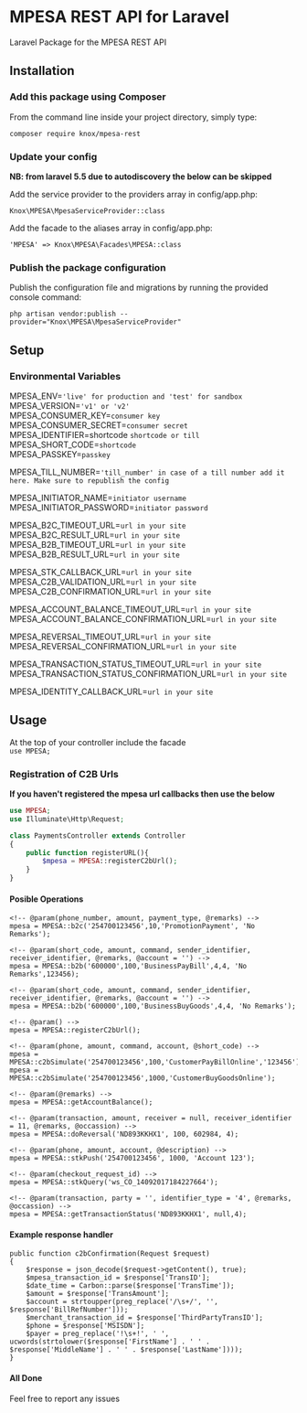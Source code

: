 # MPESA REST API for Laravel
Laravel Package for the MPESA REST API

## Installation

### Add this package using Composer

From the command line inside your project directory, simply type:

`composer require knox/mpesa-rest`

### Update your config

<b>NB: from laravel 5.5 due to autodiscovery the below can be skipped</b>

Add the service provider to the providers array in config/app.php:

`Knox\MPESA\MpesaServiceProvider::class`

Add the facade to the aliases array in config/app.php:

`'MPESA' => Knox\MPESA\Facades\MPESA::class` 

### Publish the package configuration

Publish the configuration file and migrations by running the provided console command:

`php artisan vendor:publish --provider="Knox\MPESA\MpesaServiceProvider"`

## Setup
 
### Environmental Variables
MPESA\_ENV=`'live' for production and 'test' for sandbox`<br/>
MPESA\_VERSION=`'v1' or 'v2'`<br/>
MPESA\_CONSUMER\_KEY=`consumer key`<br/>
MPESA\_CONSUMER\_SECRET=`consumer secret`<br/>
MPESA\_IDENTIFIER=shortcode `shortcode or till`<br/>
MPESA\_SHORT\_CODE=`shortcode`<br/>
MPESA\_PASSKEY=`passkey`<br/>

MPESA\_TILL\_NUMBER=`'till_number' in case of a till number add it here. Make sure to republish the config`<br/>

MPESA\_INITIATOR\_NAME=`initiator username`<br/>
MPESA\_INITIATOR\_PASSWORD=`initiator password`<br/>

MPESA\_B2C\_TIMEOUT\_URL=`url in your site`<br/>
MPESA\_B2C\_RESULT\_URL=`url in your site`<br/>
MPESA\_B2B\_TIMEOUT\_URL=`url in your site`<br/>
MPESA\_B2B\_RESULT\_URL=`url in your site`<br/>

MPESA\_STK\_CALLBACK\_URL=`url in your site`<br/>
MPESA\_C2B\_VALIDATION\_URL=`url in your site`<br/>
MPESA\_C2B\_CONFIRMATION\_URL=`url in your site`<br/>

MPESA\_ACCOUNT\_BALANCE\_TIMEOUT\_URL=`url in your site`<br/>
MPESA\_ACCOUNT\_BALANCE\_CONFIRMATION\_URL=`url in your site`<br/>

MPESA\_REVERSAL\_TIMEOUT\_URL=`url in your site`<br/>
MPESA\_REVERSAL\_CONFIRMATION\_URL=`url in your site`<br/>

MPESA\_TRANSACTION\_STATUS\_TIMEOUT\_URL=`url in your site`<br/>
MPESA\_TRANSACTION\_STATUS\_CONFIRMATION\_URL=`url in your site`<br/>

MPESA\_IDENTITY\_CALLBACK\_URL=`url in your site`<br/>
   


## Usage
At the top of your controller include the facade<br/>
`use MPESA;`

### Registration of C2B Urls
<b>If you haven't registered the mpesa url callbacks then use the below</b><br/>

```php
use MPESA;
use Illuminate\Http\Request;

class PaymentsController extends Controller
{
    public function registerURL(){
        $mpesa = MPESA::registerC2bUrl();
    }
}
```
#### Posible Operations

```
<!-- @param(phone_number, amount, payment_type, @remarks) -->
mpesa = MPESA::b2c('254700123456',10,'PromotionPayment', 'No Remarks');

<!-- @param(short_code, amount, command, sender_identifier, receiver_identifier, @remarks, @account = '') -->
mpesa = MPESA::b2b('600000',100,'BusinessPayBill',4,4, 'No Remarks',123456);

<!-- @param(short_code, amount, command, sender_identifier, receiver_identifier, @remarks, @account = '') -->
mpesa = MPESA::b2b('600000',100,'BusinessBuyGoods',4,4, 'No Remarks');

<!-- @param() -->
mpesa = MPESA::registerC2bUrl();

<!-- @param(phone, amount, command, account, @short_code) -->
mpesa = MPESA::c2bSimulate('254700123456',100,'CustomerPayBillOnline','123456');
mpesa = MPESA::c2bSimulate('254700123456',1000,'CustomerBuyGoodsOnline');

<!-- @param(@remarks) -->
mpesa = MPESA::getAccountBalance();

<!-- @param(transaction, amount, receiver = null, receiver_identifier = 11, @remarks, @occassion) -->
mpesa = MPESA::doReversal('ND893KKHX1', 100, 602984, 4);

<!-- @param(phone, amount, account, @description) -->
mpesa = MPESA::stkPush('254700123456', 1000, 'Account 123');

<!-- @param(checkout_request_id) -->
mpesa = MPESA::stkQuery('ws_CO_14092017184227664');

<!-- @param(transaction, party = '', identifier_type = '4', @remarks, @occassion) -->
mpesa = MPESA::getTransactionStatus('ND893KKHX1', null,4);
```

#### Example response handler
```
public function c2bConfirmation(Request $request)
{
    $response = json_decode($request->getContent(), true);
    $mpesa_transaction_id = $response['TransID'];
    $date_time = Carbon::parse($response['TransTime']);
    $amount = $response['TransAmount'];
    $account = strtoupper(preg_replace('/\s+/', '', $response['BillRefNumber']));
    $merchant_transaction_id = $response['ThirdPartyTransID'];
    $phone = $response['MSISDN'];
    $payer = preg_replace('!\s+!', ' ', ucwords(strtolower($response['FirstName'] . ' ' . $response['MiddleName'] . ' ' . $response['LastName'])));
}
```
 
#### All Done
Feel free to report any issues

